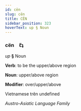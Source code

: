```yaml
---
id: cën
slug: cën
title: CËN
sidebar_position: 323
hoverText: up § Noun
---
```


### cën&emsp;<span kind="abugida">ꞇ̃ʇ</span>

*up* **§** Noun

**Verb**: to be the upper/above region

**Noun**: upper/above region

**Modifier**: over/upper/above

Vietnamese trên undefined

*Austro-Asiatic Language Family*